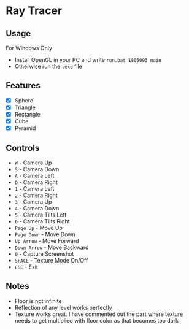 # Ray Tracer

## Usage
For Windows Only
- Install OpenGL in your PC and write `run.bat 1805093_main`
- Otherwise run the `.exe` file

## Features
- [x] Sphere
- [x] Triangle
- [x] Rectangle
- [x] Cube
- [x] Pyramid

## Controls
- `W` - Camera Up
- `S` - Camera Down
- `A` - Camera Left
- `D` - Camera Right
- `1` - Camera Left
- `2` - Camera Right
- `3` - Camera Up
- `4` - Camera Down
- `5` - Camera Tilts Left
- `6` - Camera Tilts Right
- `Page Up` - Move Up
- `Page Down` - Move Down
- `Up Arrow` - Move Forward
- `Down Arrow` - Move Backward
- `0` - Capture Screenshot
- `SPACE` - Texture Mode On/Off
- `ESC` - Exit

## Notes
- Floor is not infinite
- Reflection of any level works perfectly
- Texture works great. I have commented out the part where texture needs to get multiplied with floor color as that becomes too dark